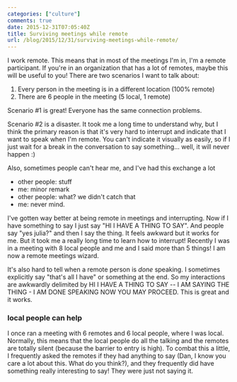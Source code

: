 ```yaml
---
categories: ["culture"]
comments: true
date: 2015-12-31T07:05:40Z
title: Surviving meetings while remote
url: /blog/2015/12/31/surviving-meetings-while-remote/
---
```


I work remote. This means that in most of the meetings I'm in, I'm a remote participant. If you're in an organization that has a lot of remotes, maybe this will be useful to you! There are two scenarios I want to talk about:
 
1. Every person in the meeting is in a different location (100% remote)
1. There are 6 people in the meeting (5 local, 1 remote)

Scenario #1 is great! Everyone has the same connection problems.

Scenario #2 is a disaster. It took me a long time to understand why, but I think the primary reason is that it's very hard to interrupt and indicate that I want to speak when I'm remote. You can't indicate it visually as easily, so if I just wait for a break in the conversation to say something... well, it will never happen :)

Also, sometimes people can't hear me, and I've had this exchange a lot

* other people: stuff
* me: minor remark
* other people: what? we didn't catch that
* me: never mind.

I've gotten way better at being remote in meetings and interrupting. Now if I have something to say I just say "HI I HAVE A THING TO SAY". And people say "yes julia?" and then I say the thing. It feels awkward but it works for me. But it took me a really long time to learn how to interrupt! Recently I was in a meeting with 8 local people and me and I said more than 5 things! I am now a remote meetings wizard.

It's also hard to tell when a remote person is *done* speaking. I sometimes explicitly say "that's all I have" or something at the end. So my interactions are awkwardly delimited by HI I HAVE A THING TO SAY -- I AM SAYING THE THING - I AM DONE SPEAKING NOW YOU MAY PROCEED. This is great and it works.

### local people can help

I once ran a meeting with 6 remotes and 6 local people, where I was local. Normally, this means that the local people do all the talking and the remotes are totally silent (because the barrier to entry is high). To combat this a little, I frequently asked the remotes if they had anything to say (Dan, I know you care a lot about this. What do you think?), and they frequently did have something really interesting to say! They were just not saying it.